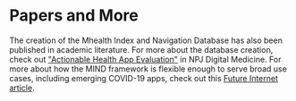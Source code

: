 # Papers and More

The creation of the Mhealth Index and Navigation Database has also been published in academic literature. For more about the database creation, check out <a href="https://www.nature.com/articles/s41746-020-00312-4" target="_blank">"Actionable Health App Evaluation"</a> in NPJ Digital Medicine. For more about how the MIND framework is flexible enough to serve broad use cases, including emerging COVID-19 apps, check out this <a href="https://www.mdpi.com/1999-5903/12/9/153" target="_blank">Future Internet article</a>.

